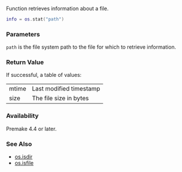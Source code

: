 Function retrieves information about a file.

```lua
info = os.stat("path")
```

### Parameters ###

`path` is the file system path to the file for which to retrieve information.


### Return Value ###

If successful, a table of values:

|       |                             |
|-------|-----------------------------|
| mtime | Last modified timestamp     |
| size  | The file size in bytes      |


### Availability ###

Premake 4.4 or later.


### See Also ###

* [os.isdir](os.isdir.md)
* [os.isfile](os.isfile.md)
